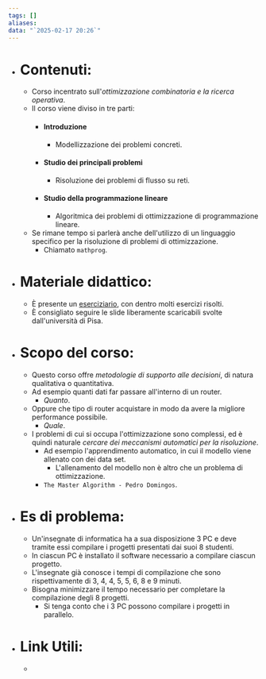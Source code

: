 ```yaml
---
tags: []
aliases: 
data: "`2025-02-17 20:26`"
---
```

- # Contenuti:
	- Corso incentrato sull'_ottimizzazione combinatoria e la ricerca operativa_.
	+ Il corso viene diviso in tre parti:
		+ #### Introduzione
			+ Modellizzazione dei problemi concreti.
		+ #### Studio dei principali problemi
			+ Risoluzione dei problemi di flusso su reti.
		+ #### Studio della programmazione lineare
			+ Algoritmica dei problemi di ottimizzazione di programmazione lineare.
	+ Se rimane tempo si parlerà anche dell'utilizzo di un linguaggio specifico per la risoluzione di problemi di ottimizzazione.
		+ Chiamato `mathprog`.
+ # Materiale didattico:
	+ È presente un [eserciziario](https://virtuale.unibo.it/pluginfile.php/2464127/mod_resource/content/16/eserciziario.pdf), con dentro molti esercizi risolti.
	+ È consigliato seguire le slide liberamente scaricabili svolte dall'università di Pisa.
+ # Scopo del corso:
	+ Questo corso offre _metodologie di supporto alle decisioni_, di natura qualitativa o quantitativa.
	+ Ad esempio quanti dati far passare all'interno di un router.
		+ _Quanto_.
	+ Oppure che tipo di router acquistare in modo da avere la migliore performance possibile.
		+ _Quale_.
	+ I problemi di cui si occupa l'ottimizzazione sono complessi, ed è quindi naturale _cercare dei meccanismi automatici per la risoluzione_.
		+ Ad esempio l'apprendimento automatico, in cui il modello viene allenato con dei data set.
			+ L'allenamento del modello non è altro che un problema di ottimizzazione.
		+ `The Master Algorithm - Pedro Domingos`.
+ # Es di problema:
	+ Un'insegnate di informatica ha a sua disposizione 3 PC e deve tramite essi compilare i progetti presentati dai suoi 8 studenti.
	+ In ciascun PC è installato il software necessario a compilare ciascun progetto.
	+ L'insegnate già conosce i tempi di compilazione che sono rispettivamente di 3, 4, 4, 5, 5, 6, 8 e 9 minuti.
	+ Bisogna minimizzare il tempo necessario per completare la compilazione degli 8 progetti.
		+ Si tenga conto che i 3 PC possono compilare i progetti in parallelo.
- # Link Utili:
	- 
